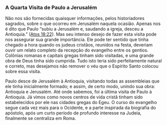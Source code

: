 ### A Quarta Visita de Paulo a Jerusalém 

Não nos são fornecidas quaisquer informações, pelos historiadores sagrados, sobre o que ocorreu em Jerusalém naquela ocasião. Apenas nos é dito que Paulo “subiu a Jerusalém e, saudando a igreja, desceu a Antioquia.” ([Atos 18:22](http://bibliaonline.com.br/acf/atos/18/22)). Mas seu intenso desejo de fazer esta visita pode nos assegurar sua grande importância. Ele pode ter sentido que tinha chegado a hora quando os judeus cristãos, reunidos na festa, deveriam ouvir um relato completo da recepção do evangelho entre os gentios. Colônias romanas e capitais gregas tinham sido visitadas, e uma grande obra de Deus tinha sido cumprida. Tudo isto teria sido perfeitamente natural e correto, mas desejamos não remover o véu que o Espírito Santo colocou sobre essa visita.

Paulo desce de Jerusalém à Antioquia, visitando todas as assembleias que ele tinha inicialmente formado; e assim, de certo modo, unindo sua obra: Antioquia e Jerusalém. Até onde sabemos, foi a última visita de Paulo à Antioquia. Já vimos como novos centros de vida cristã tinham sido estabelecidos por ele nas cidades gregas do Egeu. O curso do evangelho segue cada vez mais para o Ocidente, e a parte inspirada da biografia do apóstolo, após um curto período de profundo interesse na Judeia, finalmente se centraliza em Roma.